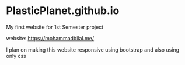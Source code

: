 # PlasticPlanet.github.io
My first website for 1st Semester project

website:
https://mohammadbilal.me/



I plan on making this website responsive using bootstrap and also using only css
